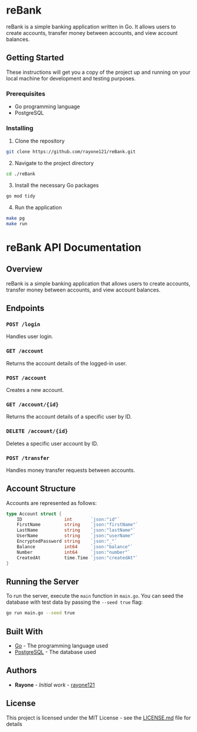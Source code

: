 # reBank

reBank is a simple banking application written in Go. It allows users to create accounts, transfer money between accounts, and view account balances.

## Getting Started

These instructions will get you a copy of the project up and running on your local machine for development and testing purposes.

### Prerequisites

- Go programming language
- PostgreSQL

### Installing

1. Clone the repository
```bash
git clone https://github.com/rayone121/reBank.git
```

2. Navigate to the project directory
```bash
cd ./reBank
```

3. Install the necessary Go packages
```bash
go mod tidy
```

4. Run the application
```bash
make pg
make run
```
# reBank API Documentation

## Overview
reBank is a simple banking application that allows users to create accounts, transfer money between accounts, and view account balances.

## Endpoints

### `POST /login`
Handles user login.

### `GET /account`
Returns the account details of the logged-in user.

### `POST /account`
Creates a new account.

### `GET /account/{id}`
Returns the account details of a specific user by ID.

### `DELETE /account/{id}`
Deletes a specific user account by ID.

### `POST /transfer`
Handles money transfer requests between accounts.

## Account Structure
Accounts are represented as follows:

```go
type Account struct {
	ID                int       `json:"id"`
	FirstName         string    `json:"firstName"`
	LastName          string    `json:"lastName"`
	UserName          string    `json:"userName"`
	EncryptedPassword string    `json:"_"`
	Balance           int64     `json:"balance"`
	Number            int64     `json:"number"`
	CreatedAt         time.Time `json:"createdAt"`
}
```

## Running the Server
To run the server, execute the `main` function in `main.go`. You can seed the database with test data by passing the `--seed true` flag:

```sh
go run main.go --seed true
```

## Built With

- [Go](https://golang.org/) - The programming language used
- [PostgreSQL](https://www.postgresql.org/) - The database used

## Authors

- **Rayone** - *Initial work* - [rayone121](https://github.com/rayone121)

## License

This project is licensed under the MIT License - see the [LICENSE.md](LICENSE.md) file for details

